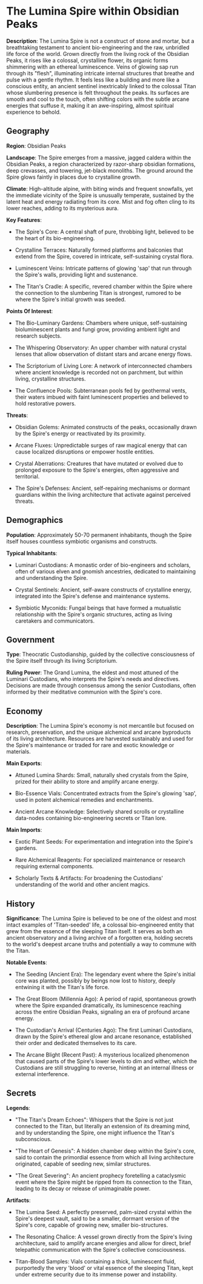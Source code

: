 
# The Lumina Spire within Obsidian Peaks
**Description**: The Lumina Spire is not a construct of stone and mortar, but a breathtaking testament to ancient bio-engineering and the raw, unbridled life force of the world. Grown directly from the living rock of the Obsidian Peaks, it rises like a colossal, crystalline flower, its organic forms shimmering with an ethereal luminescence. Veins of glowing sap run through its "flesh", illuminating intricate internal structures that breathe and pulse with a gentle rhythm. It feels less like a building and more like a conscious entity, an ancient sentinel inextricably linked to the colossal Titan whose slumbering presence is felt throughout the peaks. Its surfaces are smooth and cool to the touch, often shifting colors with the subtle arcane energies that suffuse it, making it an awe-inspiring, almost spiritual experience to behold.


## Geography
**Region**: Obsidian Peaks

**Landscape**: The Spire emerges from a massive, jagged caldera within the Obsidian Peaks, a region characterized by razor-sharp obsidian formations, deep crevasses, and towering, jet-black monoliths. The ground around the Spire glows faintly in places due to crystalline growth.

**Climate**: High-altitude alpine, with biting winds and frequent snowfalls, yet the immediate vicinity of the Spire is unusually temperate, sustained by the latent heat and energy radiating from its core. Mist and fog often cling to its lower reaches, adding to its mysterious aura.

**Key Features**:
- The Spire's Core: A central shaft of pure, throbbing light, believed to be the heart of its bio-engineering.

- Crystalline Terraces: Naturally formed platforms and balconies that extend from the Spire, covered in intricate, self-sustaining crystal flora.

- Luminescent Veins: Intricate patterns of glowing 'sap' that run through the Spire's walls, providing light and sustenance.

- The Titan's Cradle: A specific, revered chamber within the Spire where the connection to the slumbering Titan is strongest, rumored to be where the Spire's initial growth was seeded.

**Points Of Interest**:
- The Bio-Luminary Gardens: Chambers where unique, self-sustaining bioluminescent plants and fungi grow, providing ambient light and research subjects.

- The Whispering Observatory: An upper chamber with natural crystal lenses that allow observation of distant stars and arcane energy flows.

- The Scriptorium of Living Lore: A network of interconnected chambers where ancient knowledge is recorded not on parchment, but within living, crystalline structures.

- The Confluence Pools: Subterranean pools fed by geothermal vents, their waters imbued with faint luminescent properties and believed to hold restorative powers.

**Threats**:
- Obsidian Golems: Animated constructs of the peaks, occasionally drawn by the Spire's energy or reactivated by its proximity.

- Arcane Fluxes: Unpredictable surges of raw magical energy that can cause localized disruptions or empower hostile entities.

- Crystal Aberrations: Creatures that have mutated or evolved due to prolonged exposure to the Spire's energies, often aggressive and territorial.

- The Spire's Defenses: Ancient, self-repairing mechanisms or dormant guardians within the living architecture that activate against perceived threats.


## Demographics
**Population**: Approximately 50-70 permanent inhabitants, though the Spire itself houses countless symbiotic organisms and constructs.

**Typical Inhabitants**:
- Luminari Custodians: A monastic order of bio-engineers and scholars, often of various elven and gnomish ancestries, dedicated to maintaining and understanding the Spire.

- Crystal Sentinels: Ancient, self-aware constructs of crystalline energy, integrated into the Spire's defense and maintenance systems.

- Symbiotic Myconids: Fungal beings that have formed a mutualistic relationship with the Spire's organic structures, acting as living caretakers and communicators.


## Government
**Type**: Theocratic Custodianship, guided by the collective consciousness of the Spire itself through its living Scriptorium.

**Ruling Power**: The Grand Lumina, the eldest and most attuned of the Luminari Custodians, who interprets the Spire's needs and directives. Decisions are made through consensus among the senior Custodians, often informed by their meditative communion with the Spire's core.


## Economy
**Description**: The Lumina Spire's economy is not mercantile but focused on research, preservation, and the unique alchemical and arcane byproducts of its living architecture. Resources are harvested sustainably and used for the Spire's maintenance or traded for rare and exotic knowledge or materials.

**Main Exports**:
- Attuned Lumina Shards: Small, naturally shed crystals from the Spire, prized for their ability to store and amplify arcane energy.

- Bio-Essence Vials: Concentrated extracts from the Spire's glowing 'sap', used in potent alchemical remedies and enchantments.

- Ancient Arcane Knowledge: Selectively shared scrolls or crystalline data-nodes containing bio-engineering secrets or Titan lore.

**Main Imports**:
- Exotic Plant Seeds: For experimentation and integration into the Spire's gardens.

- Rare Alchemical Reagents: For specialized maintenance or research requiring external components.

- Scholarly Texts & Artifacts: For broadening the Custodians' understanding of the world and other ancient magics.


## History
**Significance**: The Lumina Spire is believed to be one of the oldest and most intact examples of 'Titan-seeded' life, a colossal bio-engineered entity that grew from the essence of the sleeping Titan itself. It serves as both an ancient observatory and a living archive of a forgotten era, holding secrets to the world's deepest arcane truths and potentially a way to commune with the Titan.

**Notable Events**:
- The Seeding (Ancient Era): The legendary event where the Spire's initial core was planted, possibly by beings now lost to history, deeply entwining it with the Titan's life force.

- The Great Bloom (Millennia Ago): A period of rapid, spontaneous growth where the Spire expanded dramatically, its luminescence reaching across the entire Obsidian Peaks, signaling an era of profound arcane energy.

- The Custodian's Arrival (Centuries Ago): The first Luminari Custodians, drawn by the Spire's ethereal glow and arcane resonance, established their order and dedicated themselves to its care.

- The Arcane Blight (Recent Past): A mysterious localized phenomenon that caused parts of the Spire's lower levels to dim and wither, which the Custodians are still struggling to reverse, hinting at an internal illness or external interference.


## Secrets
**Legends**:
- "The Titan's Dream Echoes": Whispers that the Spire is not just connected to the Titan, but literally an extension of its dreaming mind, and by understanding the Spire, one might influence the Titan's subconscious.

- "The Heart of Genesis": A hidden chamber deep within the Spire's core, said to contain the primordial essence from which all living architecture originated, capable of seeding new, similar structures.

- "The Great Severing": An ancient prophecy foretelling a cataclysmic event where the Spire might be ripped from its connection to the Titan, leading to its decay or release of unimaginable power.

**Artifacts**:
- The Lumina Seed: A perfectly preserved, palm-sized crystal within the Spire's deepest vault, said to be a smaller, dormant version of the Spire's core, capable of growing new, smaller bio-structures.

- The Resonating Chalice: A vessel grown directly from the Spire's living architecture, said to amplify arcane energies and allow for direct, brief telepathic communication with the Spire's collective consciousness.

- Titan-Blood Samples: Vials containing a thick, luminescent fluid, purportedly the very 'blood' or vital essence of the sleeping Titan, kept under extreme security due to its immense power and instability.

